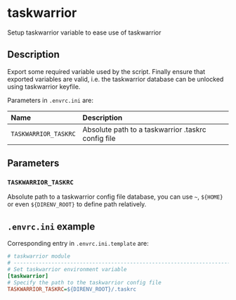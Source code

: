 # taskwarrior
Setup taskwarrior variable to ease use of taskwarrior

## Description

Export some required variable used by the script. Finally ensure that
exported variables are valid, i.e. the taskwarrior database can be
unlocked using taskwarrior keyfile.

Parameters in `.envrc.ini` are:

<center>

| Name                 | Description                                           |
| :-----------------   | :---------------------------------------------------- |
| `TASKWARRIOR_TASKRC` | Absolute path to a taskwarrior .taskrc config file  |

</center>

## Parameters

### `TASKWARRIOR_TASKRC`

Absolute path to a taskwarrior config file database, you can use `~`,
`${HOME}` or even `${DIRENV_ROOT}` to define path relatively.

## `.envrc.ini` example

Corresponding entry in `.envrc.ini.template` are:

```ini
# taskwarrior module
# ------------------------------------------------------------------------------
# Set taskwarrior environment variable
[taskwarrior]
# Specify the path to the taskwarrior config file
TASKWARRIOR_TASKRC=${DIRENV_ROOT}/.taskrc
```
